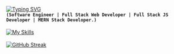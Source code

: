[![Typing SVG](https://readme-typing-svg.herokuapp.com?font=Fira+Code&pause=1000&color=02F6F7&width=435&lines=elliot+woas)](https://git.io/typing-svg)<br>
**`(Software Engineer | Full Stack Web Developer | Full Stack JS Developer | MERN Stack Developer.)`** 
<br><br>
[![My Skills](https://skillicons.dev/icons?i=github,git,linux,js,ts,react,redux,vercel,nodejs,express,mongodb,postma,vscode,npm,&perline=12)](https://skillicons.dev)
<br><br>
[![GitHub Streak](https://github-readme-streak-stats.herokuapp.com?user=elliotWoas&theme=react&hide_border=true&border_radius=4&card_width=684)](https://git.io/streak-stats)
<br>
